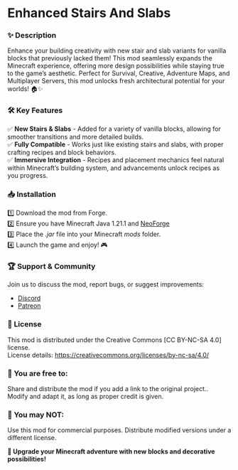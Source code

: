 # Enhanced Stairs And Slabs
  
### ✨ Description   
Enhance your building creativity with new stair and slab variants for vanilla blocks that previously lacked them! This mod seamlessly expands the Minecraft experience, offering more design possibilities while staying true to the game’s aesthetic. Perfect for Survival, Creative, Adventure Maps, and Multiplayer Servers, this mod unlocks fresh architectural potential for your worlds! 🏠✨
  
### 🛠 Key Features
✅ **New Stairs & Slabs** - Added for a variety of vanilla blocks, allowing for smoother transitions and more detailed builds.  
✅ **Fully Compatible** - Works just like existing stairs and slabs, with proper crafting recipes and block behaviors.  
✅ **Immersive Integration** - Recipes and placement mechanics feel natural within Minecraft’s building system, and advancements unlock recipes as you progress.   
  
### 📥 Installation 
1️⃣ Download the mod from Forge.  
2️⃣ Ensure you have Minecraft Java 1.21.1 and [NeoForge](https://neoforged.net)  
3️⃣ Place the _.jar_ file into your Minecraft _mods_ folder.  
4️⃣ Launch the game and enjoy! 🎮  

    
### 🏆 Support & Community
Join us to discuss the mod, report bugs, or suggest improvements:  
- [Discord](https://discord.gg/dyPhP8zSvN)  
- [Patreon](https://www.patreon.com/c/GravityBoxGames)  

### 📜 License  
This mod is distributed under the Creative Commons [CC BY-NC-SA 4.0] license.  
License details: https://creativecommons.org/licenses/by-nc-sa/4.0/  

### 📌 You are free to:
Share and distribute the mod if you add a link to the original project..  
Modify and adapt it, as long as proper credit is given.  
  
### 🚫 You may NOT:
Use this mod for commercial purposes.
Distribute modified versions under a different license.

**🚀 Upgrade your Minecraft adventure with new blocks and decorative possibilities!**
